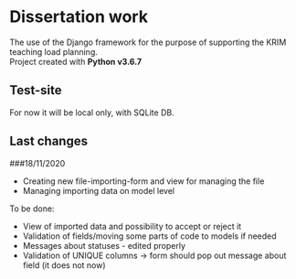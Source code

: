# Dissertation work

The use of the Django framework for the purpose of supporting the KRIM teaching load planning.\
Project created with **Python v3.6.7**

## Test-site

For now it will be local only, with SQLite DB.

## Last changes
###18/11/2020

- Creating new file-importing-form and view for managing the file
- Managing importing data on model level

To be done:

- View of imported data and possibility to accept or reject it
- Validation of fields/moving some parts of code to models if needed
- Messages about statuses - edited properly
- Validation of UNIQUE columns -> form should pop out message about field (it does not now)
